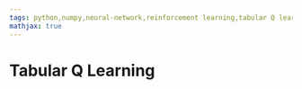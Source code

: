 ```yaml
---
tags: python,numpy,neural-network,reinforcement learning,tabular Q learning
mathjax: true
---
```

# Tabular Q Learning



